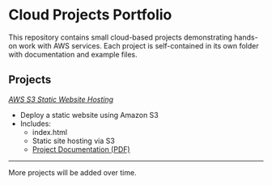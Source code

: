 # Cloud Projects Portfolio

This repository contains small cloud-based projects demonstrating hands-on work with AWS services. Each project is self-contained in its own folder with documentation and example files.

##  Projects

[*AWS S3 Static Website Hosting*](./AWS%20S3%20static%20website%20hosting/)
  - Deploy a static website using Amazon S3
  - Includes:
    - index.html
    - Static site hosting via S3
    - [Project Documentation (PDF)](./AWS%20S3%20static%20website%20hosting/S3%20static%20website%20hosting%20project.pdf)

---

More projects will be added over time.

